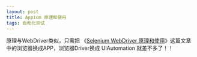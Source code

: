 ```yaml
---
layout: post
title: Appium 原理和使用
tags: 自动化测试
---
```



原理与WebDriver类似，只需把 《[Selenium WebDriver 原理和使用](http://www.timqian.com/2015/07/15/WebDriver_intro/)》这篇文章中的浏览器换成APP，浏览器Driver换成 UIAutomation 就差不多了！！